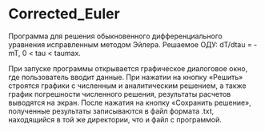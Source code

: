 # Corrected_Euler
Программа для решения обыкновенного дифференциального уравнения исправленным методом Эйлера. Решаемое ОДУ: dT/dtau = -mT, 0 < tau < taumax. 

При запуске программы открывается графическое диалоговое окно, где пользователь вводит данные. При нажатии на кнопку «Решить» строятся графики с численным и аналитическим решением, а также график погрешности численного решения, результаты расчетов выводятся на экран. После нажатия на кнопку «Сохранить решение», полученные результаты записываются в файл формата .txt, находящийся в той же директории, что и файл с программой.
